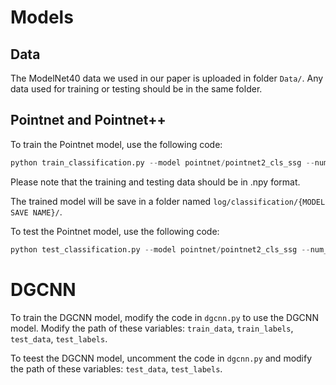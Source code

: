 # Models
## Data
The ModelNet40 data we used in our paper is uploaded in folder `Data/`. Any data used for training or testing should be in the same folder.
## Pointnet and Pointnet++
To train the Pointnet model, use the following code:
```python
python train_classification.py --model pointnet/pointnet2_cls_ssg --num_category 40 --log_dir {MODEL SAVE NAME} --main_path {PATH TO THIS DIRECTORY} --train_data_path {PATH TO TRAINING DATA} --train_label_path {PATH TO TRAINING LABELS} --test_data_path {PATH TO TESTING DATA} --test_label_path {PATH TO TESTING LABELS}
```
Please note that the training and testing data should be in .npy format.

The trained model will be save in a folder named `log/classification/{MODEL SAVE NAME}/`.

To test the Pointnet model, use the following code:
```python
python test_classification.py --model pointnet/pointnet2_cls_ssg --num_category 40 --log_dir {MODEL SAVE NAME} --main_path {PATH TO THIS DIRECTORY} --test_data_path {PATH TO TESTING DATA} --test_label_path {PATH TO TESTING LABELS}
```
# DGCNN
To train the DGCNN model, modify the code in `dgcnn.py` to use the DGCNN model. Modify the path of these variables: `train_data`, `train_labels`, `test_data`, `test_labels`.

To teest the DGCNN model, uncomment the code in `dgcnn.py` and modify the path of these variables: `test_data`, `test_labels`.